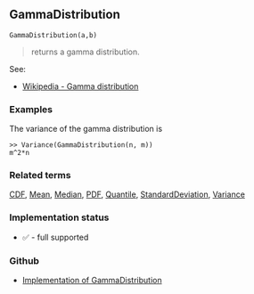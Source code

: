 ## GammaDistribution

```
GammaDistribution(a,b)
```

> returns a gamma distribution.
    
See:  
* [Wikipedia - Gamma distribution](https://en.wikipedia.org/wiki/Gamma_distribution)

 
### Examples

The variance of the gamma distribution is

```
>> Variance(GammaDistribution(n, m)) 
m^2*n
```

### Related terms 
[CDF](CDF.md), [Mean](Mean.md), [Median](Median.md), [PDF](PDF.md), [Quantile](Quantile.md), [StandardDeviation](StandardDeviation.md), [Variance](Variance.md) 






### Implementation status

* &#x2705; - full supported

### Github

* [Implementation of GammaDistribution](https://github.com/axkr/symja_android_library/blob/master/symja_android_library/matheclipse-core/src/main/java/org/matheclipse/core/builtin/StatisticsFunctions.java#L2286) 
